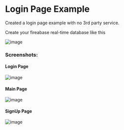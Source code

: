# Login Page Example

Created a login page example with no 3rd party service. 

Create your fireabase real-time database like this

![image](https://user-images.githubusercontent.com/17800800/234229248-1cfadb82-6728-46b0-92fa-5f0ab654f0b8.png)

### Screenshots:

#### Login Page

![image](https://user-images.githubusercontent.com/17800800/234232001-20b1becc-9e5f-4ad7-9aa1-bfa2e748efa3.png)

#### Main Page

![image](https://user-images.githubusercontent.com/17800800/234232095-bce07d52-9db5-46b2-ad30-2333337f4d34.png)

#### SignUp Page

![image](https://user-images.githubusercontent.com/17800800/234232277-9ddac397-bdd2-40e0-9435-66ce6af57795.png)
